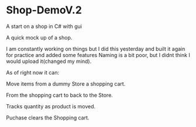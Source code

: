 # Shop-DemoV.2
A start on a shop in C# with gui

A quick mock up of a shop.

I am constantly working on things but I did this yesterday and built it again for practice and added some features Naming is a bit poor, but I didnt think I would upload it(changed my mind).

As of right now it can:

Move items from a dummy Store a shopping cart.

From the shopping cart to back to the Store.

Tracks quantity as product is moved.

Puchase clears the Shopping cart.




